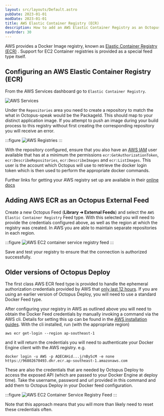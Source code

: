 ```yaml
---
layout: src/layouts/Default.astro
pubDate: 2023-01-01
modDate: 2023-01-01
title: AWS Elastic Container Registry (ECR)  
description: How to add an AWS Elastic Container Registry as an Octopus feed 
navOrder: 30
---
```


AWS provides a Docker Image registry, known as [Elastic Container Registry (ECR)](https://aws.amazon.com/ecr/) . Support for EC2 Container registries is provided as a special feed type itself.

## Configuring an AWS Elastic Container Registry (ECR)
From the AWS Services dashboard go to `Elastic Container Registry`.

 ![AWS Services](/docs/packaging-applications/package-repositories/guides/container-registries/images/aws-services.png)

Under the `Repositories` area you need to create a repository to match the what in Octopus-speak would be the PackageId. This should map to your distinct application image. If you attempt to push an image during your build process to this registry without first creating the corresponding repository you will receive an error.

:::figure
![AWS Registries](/docs/packaging-applications/package-repositories/guides/container-registries/images/aws-registries.png)
:::

With the repository configured, ensure that you also have an [AWS IAM](https://aws.amazon.com/iam/) user available that has at a minimum the permissions `ecr:GetAuthorizationToken`, `ecr:DescribeRepositories`, `ecr:DescribeImages` and `ecr:ListImages`. This user is the account which Octopus will use to retrieve the docker login token which is then used to perform the appropriate docker commands.

Further links for getting your AWS registry set up are available in their [online docs](http://docs.aws.amazon.com/AmazonECR/latest/userguide/what-is-ecr.html)

## Adding AWS ECR as an Octopus External Feed
Create a new Octopus Feed (**Library ➜ External Feeds**) and select the `AWS Elastic Container Registry` Feed type. With this selected you will need to provide the credentials configured above, as well as the region at which the registry was created. In AWS you are able to maintain separate repositories in each region.

:::figure
![AWS EC2 container service registry feed](/docs/packaging-applications/package-repositories/guides/container-registries/images/aws-ecr-feed.png)
:::

Save and test your registry to ensure that the connection is authorized successfully.

## Older versions of Octopus Deploy

The first class AWS ECR feed type is provided to handle the ephemeral authorization credentials provided by AWS that [only last 12 hours](http://docs.aws.amazon.com/AmazonECR/latest/userguide/Registries.html). If you are using an earlier version of Octopus Deploy, you will need to use a standard Docker Feed type.

After configuring your registry in AWS as outlined above you will need to obtain the Docker Feed credentials by manually invoking a command via the AWS cli. Details for setting this up can be found in the [AWS installation guides](http://docs.aws.amazon.com/cli/latest/userguide/installing.html). With the cli installed, run (with the appropriate region)
```
aws ecr get-login --region ap-southeast-1
```
and it will return the credentials you will need to authenticate your Docker Engine client with the AWS registry. e.g.
```
docker login -u AWS -p AQECAHid...j/nByScM -e none https://96802670493.dkr.ecr.ap-southeast-1.amazonaws.com
```

These are also the credentials that are needed by Octopus Deploy to access the exposed API (which are passed to your Docker Engine at deploy time). Take the username, password and url provided in this command and add them to Octopus Deploy in your Docker feed configuration.

:::figure
![AWS EC2 Container Service Registry Feed](/docs/packaging-applications/package-repositories/guides/container-registries/images/aws-docker-feed.png)
:::

Note that this approach means that you will more than likely need to reset these credentials often.
